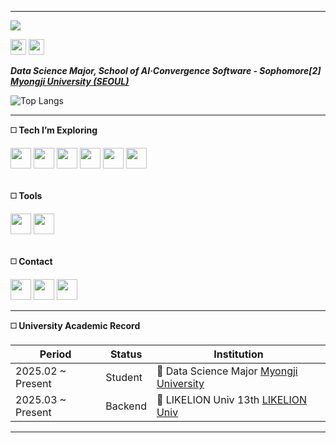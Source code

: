 <!-- 🌊 Azure River - GitHub README -->
<hr>
<!-- 헤더 (배너이미지 포함) -->

<p align="left">
  <img src="https://capsule-render.vercel.app/api?type=waving&color=0:0D47A1,50:1976D2,100:42A5F5&height=200&section=header&text=🌊%20Min-jun,%20Kim&fontSize=45&fontColor=ffffff&fontAlign=10&fontAlignY=40&animation=twinkling" />
</p>

<!-- 기본 정보  -->
<div align="left">
<!--   <a href="https://receptive-justice-221.notion.site/Min-Joon-Kim-1ad70023bab380df8964f14ac147463e">
    <img src="https://img.shields.io/badge/Profile-000000?style=for-the-badge&logo=notion&logoColor=white" height="25"/></a> -->

  <a href="https://velog.io/@ilwha/posts" target="_blank">
    <img src="https://img.shields.io/badge/Velog-000000?style=for-the-badge&logo=velog&logoColor=white" height="25"/></a>

   <a href="https://www.instagram.com/loca1s.on1y/" target="_blank">
    <img src="https://img.shields.io/badge/Instagram-%23000000.svg?style=for-the-badge&logo=instagram&logoColor=white" height="25"/></a>
</div>

<strong>*Data Science Major, School of AI·Convergence Software - Sophomore[2] [Myongji University (SEOUL)](https://www.mju.ac.kr/us/3687/subview.do)*</strong>

![Top Langs](https://github-readme-stats.vercel.app/api/top-langs/?username=HeyyJunn&hide=html,css,c,jupyter%20notebook&layout=compact&theme=dark&cache_seconds=30
)

<hr>




<!-- 기술 스택 -->
<p align="left"><strong>◻️ Tech I’m Exploring</strong></p>
<div align="left">
  <a href="https://www.r-project.org/">
  <img src="https://img.shields.io/badge/R-000000?style=for-the-badge&logo=r&logoColor=276DC3" height="33"/></a>

  <a href="https://react.dev/">
    <img src="https://img.shields.io/badge/react-000000?style=for-the-badge&logo=react&logoColor=61DAFB" height="33"/></a>
    
 <a href="https://spring.io/projects/spring-boot">
  <img src="https://img.shields.io/badge/springboot-000000?style=for-the-badge&logo=springboot&logoColor=6DB33F" height="33"/></a>
  
<a href="https://isocpp.org/">
    <img src="https://img.shields.io/badge/c++-000000?style=for-the-badge&logo=c%2B%2B&logoColor=00599C" height="33"/></a>
    
  <!-- 백엔드 및 프로그래밍 언어 -->
  <a href="https://www.python.org/">
    <img src="https://img.shields.io/badge/python-000000?style=for-the-badge&logo=python&logoColor=3776AB" height="33"/></a>
  <a href="https://www.java.com/">
    <img src="https://img.shields.io/badge/java-000000?style=for-the-badge&logo=openjdk&logoColor=white" height="33"/></a>
<!--   <a href="https://www.cprogramming.com/">
    <img src="https://img.shields.io/badge/C-000000?style=for-the-badge&logo=c&logoColor=A8B9CC" height="36"/></a> -->

</div>

<br>

<p align="left"><strong>◻️ Tools</strong></p>
<div align="left">
  <a href="https://git-scm.com/">
    <img src="https://img.shields.io/badge/git-000000?style=for-the-badge&logo=git&logoColor=F05032" height="33"/></a>
  <a href="https://github.com/">
    <img src="https://img.shields.io/badge/github-000000?style=for-the-badge&logo=github&logoColor=white" height="33"/></a>
</div>

<br>

<!-- 연락처 -->
<p align="left"><strong>◻️ Contact</strong></p>
<div align="left">
  <!-- 이메일 -->
  <a href="mailto:xxanecdote@naver.com">
    <img src="https://img.shields.io/badge/gmail-000000?style=for-the-badge&logo=gmail&logoColor=D14836" height="33"/></a>

  <!-- Velog 블로그 -->
  <a href="https://velog.io/@ilwha/posts">
    <img src="https://img.shields.io/badge/Velog-000000?style=for-the-badge&logo=velog&logoColor=20C997" height="33"/></a>

  <!-- 개인 블로그 -->
  <a href="https://velog.io/@ilwha/posts">
    <img src="https://img.shields.io/badge/Blog-000000?style=for-the-badge&logo=bookstack&logoColor=white" height="33"/></a>
</div>

<hr>

<!-- 학력 정보 -->
<strong>◻️ University Academic Record</strong>

| Period | Status  | Institution |
|--------|---------|------------|
| 2025.02 ~ Present | Student | 🧠 Data Science Major [Myongji University](https://www.mju.ac.kr/us/3687/subview.do) |
| 2025.03 ~ Present | Backend | 🦁 LIKELION Univ 13th [LIKELION Univ](https://likelion.university/) |

<hr>
<!--   <a href="https://developer.mozilla.org/en-US/docs/Web/HTML">
    <img src="https://img.shields.io/badge/html5-000000?style=for-the-badge&logo=html5&logoColor=E34F26" height="36"/></a>
  <a href="https://developer.mozilla.org/en-US/docs/Web/CSS">
    <img src="https://img.shields.io/badge/css3-000000?style=for-the-badge&logo=css3&logoColor=1572B6" height="36"/></a> -->
